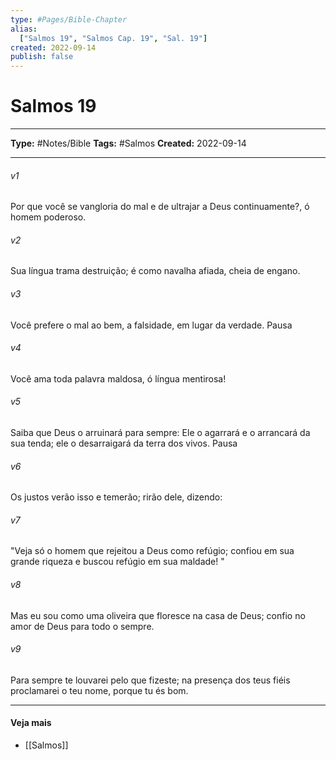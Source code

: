 ```yaml
---
type: #Pages/Bible-Chapter
alias:
  ["Salmos 19", "Salmos Cap. 19", "Sal. 19"]
created: 2022-09-14
publish: false
---
```


# Salmos 19

---

**Type:** #Notes/Bible
**Tags:** #Salmos
**Created:** 2022-09-14

---

###### v1
Por que você se vangloria do mal e de ultrajar a Deus continuamente?, ó homem poderoso.
###### v2
Sua língua trama destruição; é como navalha afiada, cheia de engano.
###### v3
Você prefere o mal ao bem, a falsidade, em lugar da verdade. Pausa
###### v4
Você ama toda palavra maldosa, ó língua mentirosa!
###### v5
Saiba que Deus o arruinará para sempre: Ele o agarrará e o arrancará da sua tenda; ele o desarraigará da terra dos vivos. Pausa
###### v6
Os justos verão isso e temerão; rirão dele, dizendo:
###### v7
"Veja só o homem que rejeitou a Deus como refúgio; confiou em sua grande riqueza e buscou refúgio em sua maldade! "
###### v8
Mas eu sou como uma oliveira que floresce na casa de Deus; confio no amor de Deus para todo o sempre.
###### v9
Para sempre te louvarei pelo que fizeste; na presença dos teus fiéis proclamarei o teu nome, porque tu és bom.


---

#### Veja mais

- [[Salmos]]

